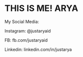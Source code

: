 # THIS IS ME! ARYA

My Social Media:

Instagram: @justaryaid

FB: fb.com/justaryaid

Linkedin: linkedin.com/in/justarya
